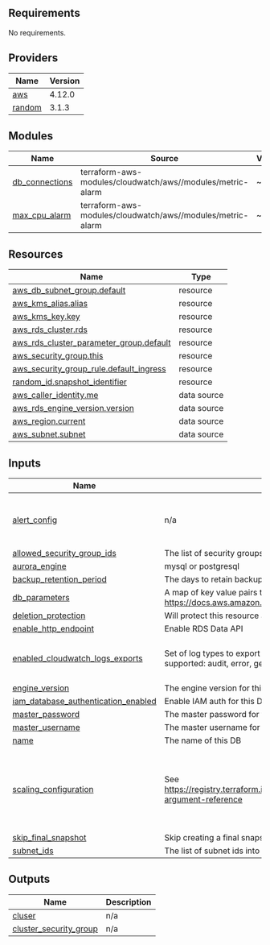 ## Requirements

No requirements.

## Providers

| Name | Version |
|------|---------|
| <a name="provider_aws"></a> [aws](#provider\_aws) | 4.12.0 |
| <a name="provider_random"></a> [random](#provider\_random) | 3.1.3 |

## Modules

| Name | Source | Version |
|------|--------|---------|
| <a name="module_db_connections"></a> [db\_connections](#module\_db\_connections) | terraform-aws-modules/cloudwatch/aws//modules/metric-alarm | ~> 2.0 |
| <a name="module_max_cpu_alarm"></a> [max\_cpu\_alarm](#module\_max\_cpu\_alarm) | terraform-aws-modules/cloudwatch/aws//modules/metric-alarm | ~> 2.0 |

## Resources

| Name | Type |
|------|------|
| [aws_db_subnet_group.default](https://registry.terraform.io/providers/hashicorp/aws/latest/docs/resources/db_subnet_group) | resource |
| [aws_kms_alias.alias](https://registry.terraform.io/providers/hashicorp/aws/latest/docs/resources/kms_alias) | resource |
| [aws_kms_key.key](https://registry.terraform.io/providers/hashicorp/aws/latest/docs/resources/kms_key) | resource |
| [aws_rds_cluster.rds](https://registry.terraform.io/providers/hashicorp/aws/latest/docs/resources/rds_cluster) | resource |
| [aws_rds_cluster_parameter_group.default](https://registry.terraform.io/providers/hashicorp/aws/latest/docs/resources/rds_cluster_parameter_group) | resource |
| [aws_security_group.this](https://registry.terraform.io/providers/hashicorp/aws/latest/docs/resources/security_group) | resource |
| [aws_security_group_rule.default_ingress](https://registry.terraform.io/providers/hashicorp/aws/latest/docs/resources/security_group_rule) | resource |
| [random_id.snapshot_identifier](https://registry.terraform.io/providers/hashicorp/random/latest/docs/resources/id) | resource |
| [aws_caller_identity.me](https://registry.terraform.io/providers/hashicorp/aws/latest/docs/data-sources/caller_identity) | data source |
| [aws_rds_engine_version.version](https://registry.terraform.io/providers/hashicorp/aws/latest/docs/data-sources/rds_engine_version) | data source |
| [aws_region.current](https://registry.terraform.io/providers/hashicorp/aws/latest/docs/data-sources/region) | data source |
| [aws_subnet.subnet](https://registry.terraform.io/providers/hashicorp/aws/latest/docs/data-sources/subnet) | data source |

## Inputs

| Name | Description | Type | Default | Required |
|------|-------------|------|---------|:--------:|
| <a name="input_alert_config"></a> [alert\_config](#input\_alert\_config) | n/a | <pre>object({<br>    max_connections_pct     = number<br>    max_cpu_utilization_pct = number<br>  })</pre> | <pre>{<br>  "max_connections_pct": 50,<br>  "max_cpu_utilization_pct": 50<br>}</pre> | no |
| <a name="input_allowed_security_group_ids"></a> [allowed\_security\_group\_ids](#input\_allowed\_security\_group\_ids) | The list of security groups allowed to access this instance | `list(string)` | n/a | yes |
| <a name="input_aurora_engine"></a> [aurora\_engine](#input\_aurora\_engine) | mysql or postgresql | `string` | n/a | yes |
| <a name="input_backup_retention_period"></a> [backup\_retention\_period](#input\_backup\_retention\_period) | The days to retain backups for. | `number` | `7` | no |
| <a name="input_db_parameters"></a> [db\_parameters](#input\_db\_parameters) | A map of key value pairs that will be created as a DB Parameter group: https://docs.aws.amazon.com/AmazonRDS/latest/UserGuide/USER_WorkingWithParamGroups.html | `map(string)` | `{}` | no |
| <a name="input_deletion_protection"></a> [deletion\_protection](#input\_deletion\_protection) | Will protect this resource against deletion | `bool` | `true` | no |
| <a name="input_enable_http_endpoint"></a> [enable\_http\_endpoint](#input\_enable\_http\_endpoint) | Enable RDS Data API | `bool` | `true` | no |
| <a name="input_enabled_cloudwatch_logs_exports"></a> [enabled\_cloudwatch\_logs\_exports](#input\_enabled\_cloudwatch\_logs\_exports) | Set of log types to export to cloudwatch. If omitted, no logs will be exported. The following log types are supported: audit, error, general, slowquery, postgresql | `set(string)` | <pre>[<br>  "error",<br>  "slowquery"<br>]</pre> | no |
| <a name="input_engine_version"></a> [engine\_version](#input\_engine\_version) | The engine version for this cluster. e.g. 13.6 | `string` | n/a | yes |
| <a name="input_iam_database_authentication_enabled"></a> [iam\_database\_authentication\_enabled](#input\_iam\_database\_authentication\_enabled) | Enable IAM auth for this DB | `bool` | `true` | no |
| <a name="input_master_password"></a> [master\_password](#input\_master\_password) | The master password for this instance | `string` | `null` | no |
| <a name="input_master_username"></a> [master\_username](#input\_master\_username) | The master username for this instance | `string` | `null` | no |
| <a name="input_name"></a> [name](#input\_name) | The name of this DB | `string` | n/a | yes |
| <a name="input_scaling_configuration"></a> [scaling\_configuration](#input\_scaling\_configuration) | See https://registry.terraform.io/providers/hashicorp/aws/latest/docs/resources/rds_cluster#scaling_configuration-argument-reference | <pre>object({<br>    auto_pause               = bool<br>    max_capacity             = number<br>    min_capacity             = number<br>    seconds_until_auto_pause = optional(number)<br>    timeout_action           = optional(string)<br>  })</pre> | n/a | yes |
| <a name="input_skip_final_snapshot"></a> [skip\_final\_snapshot](#input\_skip\_final\_snapshot) | Skip creating a final snapshot when this DB is deleted | `bool` | `false` | no |
| <a name="input_subnet_ids"></a> [subnet\_ids](#input\_subnet\_ids) | The list of subnet ids into which this DB will be deployed | `list(string)` | n/a | yes |

## Outputs

| Name | Description |
|------|-------------|
| <a name="output_cluser"></a> [cluser](#output\_cluser) | n/a |
| <a name="output_cluster_security_group"></a> [cluster\_security\_group](#output\_cluster\_security\_group) | n/a |
